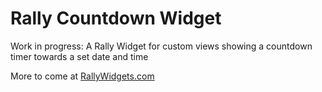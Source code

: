 # Rally Countdown Widget
Work in progress: A Rally Widget for custom views showing a countdown timer towards a set date and time

More to come at [RallyWidgets.com](https://rallywidgets.com)
